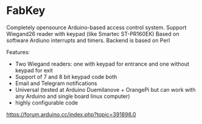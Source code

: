 # FabKey

Completely opensource Arduino-based access control system. 
Support Wiegand26 reader with keypad (like Smartec ST-PR160EK)
Based on software Ardiuno interrupts and timers. Backend is based on Perl

Features:
* Two Wiegand readers: one with keypad for entrance and one without keypad for exit
* Support of 7 and 8 bit keypad code both
* Email and Telegram notifications
* Universal (tested at Arduino Duemilanove + OrangePi but can work with any Arduino and single board linux computer)
* highly configurable code

https://forum.arduino.cc/index.php?topic=391896.0